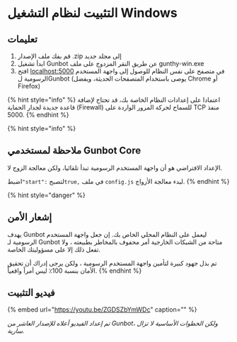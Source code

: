 # التثبيت لنظام التشغيل Windows

## تعليمات

1. قم بفك ملف الإصدار .zip إلى مجلد جديد
2. ابدأ تشغيل Gunbot عن طريق النقر المزدوج على ملف gunthy-win.exe
3. افتح [localhost:5000](http://localhost:5000/) في متصفح على نفس النظام للوصول إلى واجهة المستخدم الرسومية لGunbot \(يوصى باستخدام المتصفحات الحديثة، ويفضل Chrome أو Firefox\)

{% hint style="info" %}
اعتمادا على إعدادات النظام الخاصة بك، قد تحتاج لإضافة قاعدة جديدة لجدار الحماية \(Firewall\) للسماح لحركة المرور الواردة على TCP منفذ 5000.
{% endhint %}

{% hint style="info" %}
## ملاحظة لمستخدمي Gunbot Core

الإعداد الافتراضي هو أن واجهة المستخدم الرسومية تبدأ تلقائيا، ولكن معالجة الزوج لا. 

اضبط`"start":` لتصبح`true,` في ملف `config.js` لبدء معالجة الأزواج.
{% endhint %}

{% hint style="danger" %}
## إشعار الأمن

يهدف Gunbot ليعمل على النظام المحلي الخاص بك. إن جعل واجهة المستخدم الرسومية لـ Gunbot متاحة من الشبكات الخارجية أمر محفوف بالمخاطر بطبيعته ، ولا تفعل ذلك إلا على مسؤوليتك الخاصة.

تم بذل جهود كبيرة لتأمين واجهة المستخدم الرسومية ، ولكن يرجى إدراك أن تحقيق الأمان بنسبة 100٪ ليس أمراً واقعياً.
{% endhint %}

## فيديو التثبيت

{% embed url="https://youtu.be/ZGDSZbYmWDc" caption="" %}

_تم إعداد الفيديو أعلاه للإصدار العاشر من Gunbot، ولكن الخطوات الأساسية لا تزال سارية._

